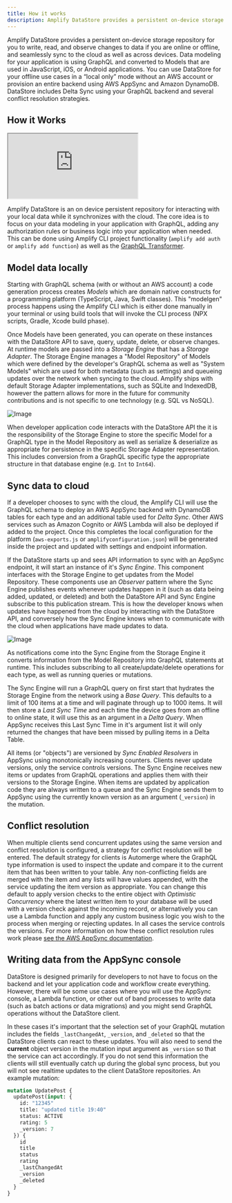```yaml
---
title: How it works
description: Amplify DataStore provides a persistent on-device storage repository for you to write, read, and observe changes to data if you are online or offline, and seamlessly sync to the cloud as well as across devices. Learn more about how it works.
---
```


Amplify DataStore provides a persistent on-device storage repository for you to write, read, and observe changes to data if you are online or offline, and seamlessly sync to the cloud as well as across devices. Data modeling for your application is using GraphQL and converted to Models that are used in JavaScript, iOS, or Android applications. You can use DataStore for your offline use cases in a “local only” mode without an AWS account or provision an entire backend using AWS AppSync and Amazon DynamoDB. DataStore includes Delta Sync using your GraphQL backend and several conflict resolution strategies.

## How it Works

<iframe allowfullscreen src="https://www.youtube.com/embed/KcYl6_We0EU">
</iframe>

Amplify DataStore is an on device persistent repository for interacting with your local data while it synchronizes with the cloud. The core idea is to focus on your data modeling in your application with GraphQL, adding any authorization rules or business logic into your application when needed. This can be done using Amplify CLI project functionality (`amplify add auth` or `amplify add function`) as well as the [GraphQL Transformer](~/cli/graphql-transformer/overview.md).

## Model data locally

Starting with GraphQL schema (with or without an AWS account) a code generation process creates *Models* which are domain native constructs for a programming platform (TypeScript, Java, Swift classes). This "modelgen" process happens using the Amplify CLI which is either done manually in your terminal or using build tools that will invoke the CLI process (NPX scripts, Gradle, Xcode build phase).

Once Models have been generated, you can operate on these instances with the DataStore API to save, query, update, delete, or observe changes. At runtime models are passed into a *Storage Engine* that has a *Storage Adapter*. The Storage Engine manages a "Model Repository" of Models which were defined by the developer's GraphQL schema as well as "System Models" which are used for both metadata (such as settings) and queueing updates over the network when syncing to the cloud. Amplify ships with default Storage Adapter implementations, such as SQLite and IndexedDB, however the pattern allows for more in the future for community contributions and is not specific to one technology (e.g. SQL vs NoSQL).

![Image](~/images/storage.png)

When developer application code interacts with the DataStore API the it is the responsibility of the Storage Engine to store the specific Model for a GraphQL type in the Model Repository as well as serialize & deserialize as appropriate for persistence in the specific Storage Adapter representation. This includes conversion from a GraphQL specific type the appropriate structure in that database engine (e.g. `Int` to `Int64`).

## Sync data to cloud

If a developer chooses to sync with the cloud, the Amplify CLI will use the GraphQL schema to deploy an AWS AppSync backend with DynamoDB tables for each type and an additional table used for *Delta Sync*. Other AWS services such as Amazon Cognito or AWS Lambda will also be deployed if added to the project. Once this completes the local configuration for the platform (`aws-exports.js` or `amplifyconfiguration.json`) will be generated inside the project and updated with settings and endpoint information.

If the DataStore starts up and sees API information to sync with an AppSync endpoint, it will start an instance of it's *Sync Engine*. This component interfaces with the Storage Engine to get updates from the Model Repository. These components use an *Observer* pattern where the Sync Engine publishes events whenever updates happen in it (such as data being added, updated, or deleted) and both the DataStore API and Sync Engine subscribe to this publication stream. This is how the developer knows when updates have happened from the cloud by interacting with the DataStore API, and conversely how the Sync Engine knows when to communicate with the cloud when applications have made updates to data.

![Image](~/images/sync.png)

As notifications come into the Sync Engine from the Storage Engine it converts information from the Model Repository into GraphQL statements at runtime. This includes subscribing to all create/update/delete operations for each type, as well as running queries or mutations. 

The Sync Engine will run a GraphQL query on first start that hydrates the Storage Engine from the network using a *Base Query*. This defaults to a limit of 100 items at a time and will paginate through up to 1000 items. It will then store a *Last Sync Time* and each time the device goes from an offline to online state, it will use this as an argument in a *Delta Query*. When AppSync receives this Last Sync Time in it's argument list it will only returned the changes that have been missed by pulling items in a Delta Table.

All items (or "objects") are versioned by *Sync Enabled Resolvers* in AppSync using monotonically increasing counters. Clients never update versions, only the service controls versions. The Sync Engine receives new items or updates from GraphQL operations and applies them with their versions to the Storage Engine. When items are updated by application code they are always written to a queue and the Sync Engine sends them to AppSync using the currently known version as an argument (`_version`) in the mutation. 

## Conflict resolution

When multiple clients send concurrent updates using the same version and conflict resolution is configured, a strategy for conflict resolution will be entered. The default strategy for clients is Automerge where the GraphQL type information is used to inspect the update and compare it to the current item that has been written to your table. Any non-conflicting fields are merged with the item and any lists will have values appended, with the service updating the item version as appropriate. You can change this default to apply version checks to the entire object with *Optimistic Concurrency* where the latest written item to your database will be used with a version check against the incoming record, or alternatively you can use a Lambda function and apply any custom business logic you wish to the process when merging or rejecting updates. In all cases the service controls the versions. For more information on how these conflict resolution rules work please [see the AWS AppSync documentation](https://docs.aws.amazon.com/appsync/latest/devguide/conflict-detection-and-sync.html).

## Writing data from the AppSync console

DataStore is designed primarily for developers to not have to focus on the backend and let your application code and workflow create everything. However, there will be some use cases where you will use the AppSync console, a Lambda function, or other out of band processes to write data (such as batch actions or data migrations) and you might send GraphQL operations without the DataStore client.

In these cases it's important that the selection set of your GraphQL mutation includes the fields `_lastChangedAt`, `_version`, and `_deleted` so that the DataStore clients can react to these updates. You will also need to send the **current** object version in the mutation input argument as `_version` so that the service can act accordingly. If you do not send this information the clients will still eventually catch up during the global sync process, but you will not see realtime updates to the client DataStore repositories. An example mutation:

```graphql
mutation UpdatePost {
  updatePost(input: {
    id: "12345"
    title: "updated title 19:40"
    status: ACTIVE
    rating: 5
    _version: 7
  }) {
    id
    title
    status
    rating
    _lastChangedAt
    _version
    _deleted
  }
}
```
